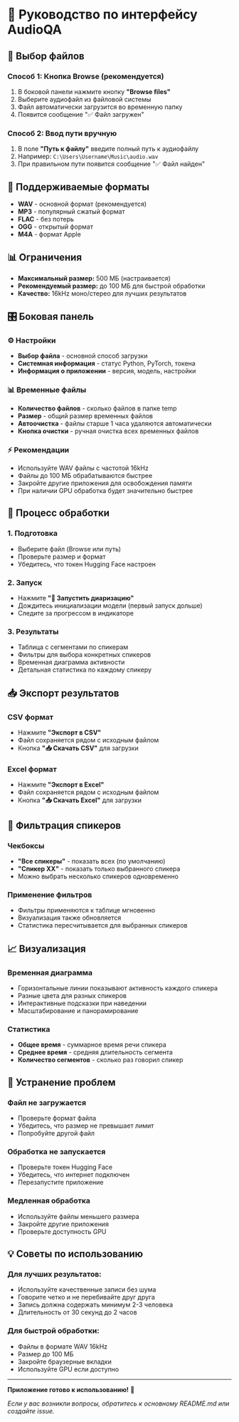 # 🎯 Руководство по интерфейсу AudioQA

## 📁 Выбор файлов

### Способ 1: Кнопка Browse (рекомендуется)
1. В боковой панели нажмите кнопку **"Browse files"**
2. Выберите аудиофайл из файловой системы
3. Файл автоматически загрузится во временную папку
4. Появится сообщение "✅ Файл загружен"

### Способ 2: Ввод пути вручную
1. В поле **"Путь к файлу"** введите полный путь к аудиофайлу
2. Например: `C:\Users\Username\Music\audio.wav`
3. При правильном пути появится сообщение "✅ Файл найден"

## 🔧 Поддерживаемые форматы

- **WAV** - основной формат (рекомендуется)
- **MP3** - популярный сжатый формат
- **FLAC** - без потерь
- **OGG** - открытый формат
- **M4A** - формат Apple

## 📊 Ограничения

- **Максимальный размер:** 500 МБ (настраивается)
- **Рекомендуемый размер:** до 100 МБ для быстрой обработки
- **Качество:** 16kHz моно/стерео для лучших результатов

## 🎛️ Боковая панель

### ⚙️ Настройки
- **Выбор файла** - основной способ загрузки
- **Системная информация** - статус Python, PyTorch, токена
- **Информация о приложении** - версия, модель, настройки

### 📊 Временные файлы
- **Количество файлов** - сколько файлов в папке temp
- **Размер** - общий размер временных файлов
- **Автоочистка** - файлы старше 1 часа удаляются автоматически
- **Кнопка очистки** - ручная очистка всех временных файлов

### ⚡ Рекомендации
- Используйте WAV файлы с частотой 16kHz
- Файлы до 100 МБ обрабатываются быстрее
- Закройте другие приложения для освобождения памяти
- При наличии GPU обработка будет значительно быстрее

## 🚀 Процесс обработки

### 1. Подготовка
- Выберите файл (Browse или путь)
- Проверьте размер и формат
- Убедитесь, что токен Hugging Face настроен

### 2. Запуск
- Нажмите **"🚀 Запустить диаризацию"**
- Дождитесь инициализации модели (первый запуск дольше)
- Следите за прогрессом в индикаторе

### 3. Результаты
- Таблица с сегментами по спикерам
- Фильтры для выбора конкретных спикеров
- Временная диаграмма активности
- Детальная статистика по каждому спикеру

## 📥 Экспорт результатов

### CSV формат
- Нажмите **"Экспорт в CSV"**
- Файл сохраняется рядом с исходным файлом
- Кнопка **"📥 Скачать CSV"** для загрузки

### Excel формат
- Нажмите **"Экспорт в Excel"**
- Файл сохраняется рядом с исходным файлом
- Кнопка **"📥 Скачать Excel"** для загрузки

## 🎯 Фильтрация спикеров

### Чекбоксы
- **"Все спикеры"** - показать всех (по умолчанию)
- **"Спикер XX"** - показать только выбранного спикера
- Можно выбрать несколько спикеров одновременно

### Применение фильтров
- Фильтры применяются к таблице мгновенно
- Визуализация также обновляется
- Статистика пересчитывается для выбранных спикеров

## 📈 Визуализация

### Временная диаграмма
- Горизонтальные линии показывают активность каждого спикера
- Разные цвета для разных спикеров
- Интерактивные подсказки при наведении
- Масштабирование и панорамирование

### Статистика
- **Общее время** - суммарное время речи спикера
- **Среднее время** - средняя длительность сегмента
- **Количество сегментов** - сколько раз говорил спикер

## 🔧 Устранение проблем

### Файл не загружается
- Проверьте формат файла
- Убедитесь, что размер не превышает лимит
- Попробуйте другой файл

### Обработка не запускается
- Проверьте токен Hugging Face
- Убедитесь, что интернет подключен
- Перезапустите приложение

### Медленная обработка
- Используйте файлы меньшего размера
- Закройте другие приложения
- Проверьте доступность GPU

## 💡 Советы по использованию

### Для лучших результатов:
- Используйте качественные записи без шума
- Говорите четко и не перебивайте друг друга
- Запись должна содержать минимум 2-3 человека
- Длительность от 30 секунд до 2 часов

### Для быстрой обработки:
- Файлы в формате WAV 16kHz
- Размер до 100 МБ
- Закройте браузерные вкладки
- Используйте GPU если доступно

---

**Приложение готово к использованию!** 🎉

*Если у вас возникли вопросы, обратитесь к основному README.md или создайте issue.* 
